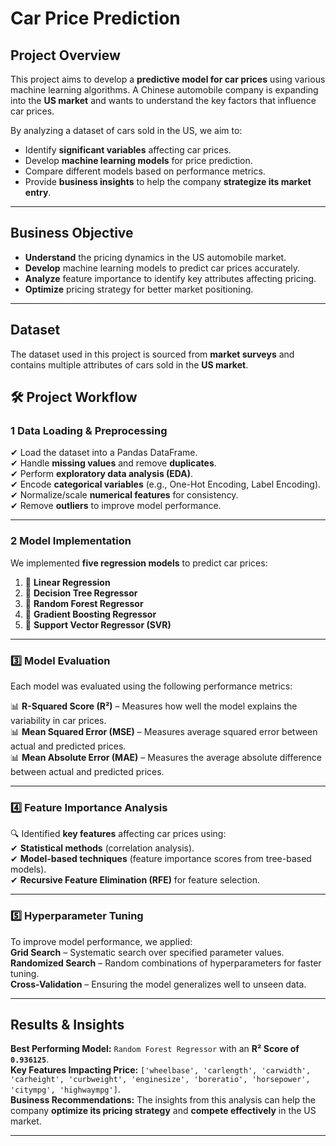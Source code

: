 # Car Price Prediction  

##  Project Overview  
This project aims to develop a **predictive model for car prices** using various machine learning algorithms. A Chinese automobile company is expanding into the **US market** and wants to understand the key factors that influence car prices.  

By analyzing a dataset of cars sold in the US, we aim to:  

-  Identify **significant variables** affecting car prices.  
-  Develop **machine learning models** for price prediction.  
-  Compare different models based on performance metrics.  
-  Provide **business insights** to help the company **strategize its market entry**.  

---

##  Business Objective  
- **Understand** the pricing dynamics in the US automobile market.  
- **Develop** machine learning models to predict car prices accurately.  
- **Analyze** feature importance to identify key attributes affecting pricing.  
- **Optimize** pricing strategy for better market positioning.  

---

##  Dataset  
The dataset used in this project is sourced from **market surveys** and contains multiple attributes of cars sold in the **US market**.  

## 🛠 Project Workflow  

### **1 Data Loading & Preprocessing**  
✔ Load the dataset into a Pandas DataFrame.  
✔ Handle **missing values** and remove **duplicates**.  
✔ Perform **exploratory data analysis (EDA)**.  
✔ Encode **categorical variables** (e.g., One-Hot Encoding, Label Encoding).  
✔ Normalize/scale **numerical features** for consistency.  
✔ Remove **outliers** to improve model performance.  

---

### **2 Model Implementation**  
We implemented **five regression models** to predict car prices:  

1. 🔹 **Linear Regression**  
2. 🔹 **Decision Tree Regressor**  
3. 🔹 **Random Forest Regressor**  
4. 🔹 **Gradient Boosting Regressor**  
5. 🔹 **Support Vector Regressor (SVR)**  

---

### **3️⃣ Model Evaluation**  
Each model was evaluated using the following performance metrics:  

📊 **R-Squared Score (R²)** – Measures how well the model explains the variability in car prices.  
📊 **Mean Squared Error (MSE)** – Measures average squared error between actual and predicted prices.  
📊 **Mean Absolute Error (MAE)** – Measures the average absolute difference between actual and predicted prices.  

---

### **4️⃣ Feature Importance Analysis**  
🔍 Identified **key features** affecting car prices using:  
✔ **Statistical methods** (correlation analysis).  
✔ **Model-based techniques** (feature importance scores from tree-based models).  
✔ **Recursive Feature Elimination (RFE)** for feature selection.  

---

### **5️⃣ Hyperparameter Tuning**  
 To improve model performance, we applied:  
 **Grid Search** – Systematic search over specified parameter values.  
 **Randomized Search** – Random combinations of hyperparameters for faster tuning.  
 **Cross-Validation** – Ensuring the model generalizes well to unseen data.  

---

##  Results & Insights  
 **Best Performing Model:** `Random Forest Regressor` with an **R² Score of `0.936125`**.  
 **Key Features Impacting Price:** `['wheelbase', 'carlength', 'carwidth', 'carheight', 'curbweight',
       'enginesize', 'boreratio', 'horsepower', 'citympg', 'highwaympg']`.  
 **Business Recommendations:** The insights from this analysis can help the company **optimize its pricing strategy** and **compete effectively** in the US market.  

---

